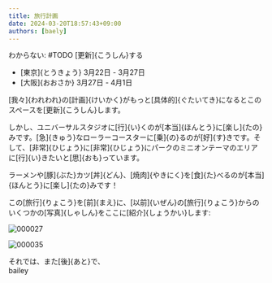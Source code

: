 ```yaml
---
title: 旅行計画
date: 2024-03-20T18:57:43+09:00
authors: [baely]
---
```

わからない: #TODO [更新]{こうしん}する

- [東京]{とうきょう} 3月22日 - 3月27日
- [大阪]{おおさか} 3月27日 - 4月1日

[我々]{われわれ}の[計画]{けいかく}がもっと[具体的]{ぐたいてき}になるとこのスペースを[更新]{こうしん}します。

しかし、ユニバーサルスタジオに[行]{い}くのが[本当]{ほんとう}に[楽し]{たの}みです。[急]{きゅう}なローラーコースターに[乗]{の}るのが[好]{す}きです。そして、[非常]{ひじょう}に[非常]{ひじょう}にパークのミニオンテーマのエリアに[行]{い}きたいと[思]{おも}っています。

ラーメンや[豚]{ぶた}カツ[丼]{どん}、[焼肉]{やきにく}を[食]{た}べるのが[本当]{ほんとう}に[楽し]{たの}みです！

この[旅行]{りょこう}を[前]{まえ}に、[以前]{いぜん}の[旅行]{りょこう}からのいくつかの[写真]{しゃしん}をここに[紹介]{しょうかい}します:

![000027](https://github.com/devhou-se/www-jp/assets/5674656/b552fc9a-d036-4e42-bd62-e17e42b54d21)

![000035](https://github.com/devhou-se/www-jp/assets/5674656/492a8139-dfc5-466b-8adf-19a35a9b3363)

それでは、また[後]{あと}で、  
bailey